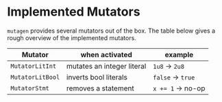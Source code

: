 # Implemented Mutators

`mutagen` provides several mutators out of the box. The table below gives a rough overview of the implemented mutators.

| Mutator | when activated | example |
| -- | -- | -- |
| `MutatorLitInt` | mutates an integer literal | `1u8` -> `2u8`  |
| `MutatorLitBool` | inverts bool literals | `false` -> `true` |
| `MutatorStmt` | removes a statement | `x += 1` -> no-op |
